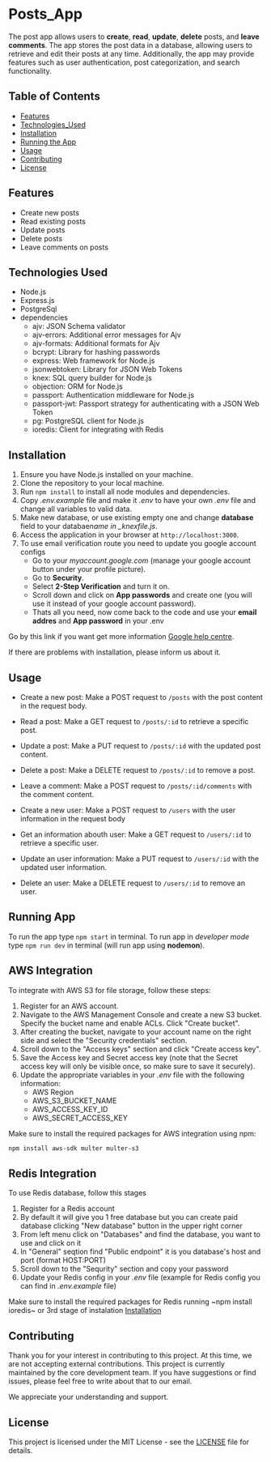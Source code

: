 # Posts_App

The post app allows users to **create**, **read**, **update**, **delete** posts, and **leave comments**. The app stores the post data in a database, allowing users to retrieve and edit their posts at any time. Additionally, the app may provide features such as user authentication, post categorization, and search functionality.

## Table of Contents

- [Features](#features)
- [Technologies_Used](#technologies-used)
- [Installation](#installation)
- [Running the App](#running-the-app)
- [Usage](#usage)
- [Contributing](#contributing)
- [License](#license)

## Features

- Create new posts
- Read existing posts
- Update posts
- Delete posts
- Leave comments on posts

## Technologies Used

- Node.js
- Express.js
- PostgreSql
- dependencies
  - ajv: JSON Schema validator
  - ajv-errors: Additional error messages for Ajv
  - ajv-formats: Additional formats for Ajv
  - bcrypt: Library for hashing passwords
  - express: Web framework for Node.js
  - jsonwebtoken: Library for JSON Web Tokens
  - knex: SQL query builder for Node.js
  - objection: ORM for Node.js
  - passport: Authentication middleware for Node.js
  - passport-jwt: Passport strategy for authenticating with a JSON Web Token
  - pg: PostgreSQL client for Node.js
  - ioredis: Client for integrating with Redis

## Installation

1. Ensure you have Node.js installed on your machine.
2. Clone the repository to your local machine.
3. Run `npm install` to install all node modules and dependencies.
4. Copy _.env.example_ file and make it _.env_ to have your own _.env_ file and change all variables to valid data.
5. Make new database, or use existing empty one and change **database** field to your databae*name in \_knexfile.js*.
6. Access the application in your browser at `http://localhost:3000`.
7. To use email verification route you need to update you google account configs
   - Go to your _myaccount.google.com_ (manage your google account button under your profile picture).
   - Go to **Security**.
   - Select **2-Step Verification** and turn it on.
   - Scroll down and click on **App passwords** and create one (you will use it instead of your google account password).
   - Thats all you need, now come back to the code and use your **email addres** and **App password** in your .env

Go by this link if you want get more information [Google help centre](https://support.google.com/mail/answer/185833?hl=en).

If there are problems with installation, please inform us about it.

## Usage

- Create a new post: Make a POST request to `/posts` with the post content in the request body.
- Read a post: Make a GET request to `/posts/:id` to retrieve a specific post.
- Update a post: Make a PUT request to `/posts/:id` with the updated post content.
- Delete a post: Make a DELETE request to `/posts/:id` to remove a post.
- Leave a comment: Make a POST request to `/posts/:id/comments` with the comment content.

- Create a new user: Make a POST request to `/users` with the user information in the request body
- Get an information abouth user: Make a GET request to `/users/:id` to retrieve a specific user.
- Update an user information: Make a PUT request to `/users/:id` with the updated user information.
- Delete an user: Make a DELETE request to `/users/:id` to remove an user.

## Running App

To run the app type `npm start` in terminal.
To run app in _developer mode_ type `npm run dev` in terminal (will run app using **nodemon**).

## AWS Integration

To integrate with AWS S3 for file storage, follow these steps:

1. Register for an AWS account.
2. Navigate to the AWS Management Console and create a new S3 bucket. Specify the bucket name and enable ACLs. Click "Create bucket".
3. After creating the bucket, navigate to your account name on the right side and select the "Security credentials" section.
4. Scroll down to the "Access keys" section and click "Create access key".
5. Save the Access key and Secret access key (note that the Secret access key will only be visible once, so make sure to save it securely).
6. Update the appropriate variables in your _.env_ file with the following information:
   - AWS Region
   - AWS_S3_BUCKET_NAME
   - AWS_ACCESS_KEY_ID
   - AWS_SECRET_ACCESS_KEY

Make sure to install the required packages for AWS integration using npm:

```bash
npm install aws-sdk multer multer-s3
```

## Redis Integration

To use Redis database, follow this stages

1. Register for a Redis account
2. By default it will give you 1 free database but you can create paid database clicking "New database" button
   in the upper right corner
3. From left menu click on "Databases" and find the database, you want to use and click on it
4. In "General" seqtion find "Public endpoint" it is you database's host and port (format HOST:PORT)
5. Scroll down to the "Sequrity" section and copy your password
6. Update your Redis config in your _.env_ file (example for Redis config you can find in _.env.example_ file)

Make sure to install the required packages for Redis running ~npm install ioredis~ or 3rd stage of instalation [Installation](#installation)

## Contributing

Thank you for your interest in contributing to this project. At this time, we are not accepting external contributions. This project is currently maintained by the core development team. If you have suggestions or find issues, please feel free to write about that to our email.

We appreciate your understanding and support.

## License

This project is licensed under the MIT License - see the [LICENSE](LICENSE) file for details.

```

```

